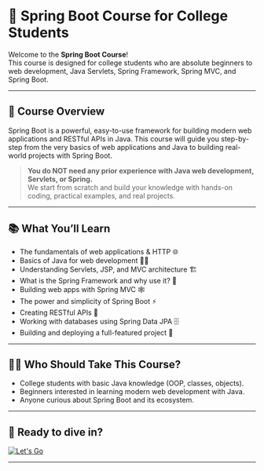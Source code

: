 # 🍃 Spring Boot Course for College Students 

Welcome to the **Spring Boot Course**!  
This course is designed for college students who are absolute beginners to web development, Java Servlets, Spring Framework, Spring MVC, and Spring Boot.

---

## 🎯 Course Overview

Spring Boot is a powerful, easy-to-use framework for building modern web applications and RESTful APIs in Java. This course will guide you step-by-step from the very basics of web applications and Java to building real-world projects with Spring Boot.

> **You do NOT need any prior experience with Java web development, Servlets, or Spring.**  
> We start from scratch and build your knowledge with hands-on coding, practical examples, and real projects.

---

## 📚 What You’ll Learn

- The fundamentals of web applications & HTTP 🌐
- Basics of Java for web development 🧑‍💻
- Understanding Servlets, JSP, and MVC architecture 🏗️
- What is the Spring Framework and why use it? 🌻
- Building web apps with Spring MVC 🕸️
- The power and simplicity of Spring Boot ⚡
- Creating RESTful APIs 🔗
- Working with databases using Spring Data JPA 🗄️
- Building and deploying a full-featured project 🚢

---

## 🧑‍🎓 Who Should Take This Course?

- College students with basic Java knowledge (OOP, classes, objects).
- Beginners interested in learning modern web development with Java.
- Anyone curious about Spring Boot and its ecosystem.

---

## 🚀 Ready to dive in?
[![Let's Go](https://img.shields.io/badge/Let's_Go-🔄-white?style=for-the-badge)](./course-docs/SPRING_BOOT_INTRO.md)

---